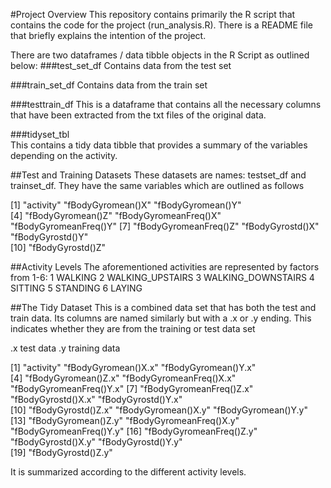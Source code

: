 #Project Overview
This repository contains primarily the R script that contains the code for the project (run_analysis.R). There is a README file that briefly explains the intention of the project.

There are two dataframes / data tibble objects in the R Script as outlined below:
###test_set_df
Contains data from the test set

###train_set_df
Contains data from the train set

###testtrain_df
This is a dataframe that contains all the necessary columns                      that have been extracted from the txt files of the original                      data.

###tidyset_tbl       
This contains a tidy data tibble that provides a summary of                     the variables depending on the activity.


##Test and Training Datasets
These datasets are names:
testset_df and trainset_df.
They have the same variables which are outlined as follows

 [1] "activity"             "fBodyGyromean()X"     "fBodyGyromean()Y"    
 [4] "fBodyGyromean()Z"     "fBodyGyromeanFreq()X" "fBodyGyromeanFreq()Y"
 [7] "fBodyGyromeanFreq()Z" "fBodyGyrostd()X"      "fBodyGyrostd()Y"     
[10] "fBodyGyrostd()Z" 

##Activity Levels
The aforementioned activities are represented by factors from 1-6:
1 WALKING
2 WALKING_UPSTAIRS
3 WALKING_DOWNSTAIRS
4 SITTING
5 STANDING
6 LAYING


##The Tidy Dataset
This is a combined data set that has both the test and train data. Its columns are named similarly but with a .x or .y ending. This indicates whether they are from the training or test data set

.x    test data
.y    training data

 [1] "activity"               "fBodyGyromean()X.x"     "fBodyGyromean()Y.x"    
 [4] "fBodyGyromean()Z.x"     "fBodyGyromeanFreq()X.x" "fBodyGyromeanFreq()Y.x"
 [7] "fBodyGyromeanFreq()Z.x" "fBodyGyrostd()X.x"      "fBodyGyrostd()Y.x"     
[10] "fBodyGyrostd()Z.x"      "fBodyGyromean()X.y"     "fBodyGyromean()Y.y"    
[13] "fBodyGyromean()Z.y"     "fBodyGyromeanFreq()X.y" "fBodyGyromeanFreq()Y.y"
[16] "fBodyGyromeanFreq()Z.y" "fBodyGyrostd()X.y"      "fBodyGyrostd()Y.y"     
[19] "fBodyGyrostd()Z.y" 

It is summarized according to the different activity levels.

